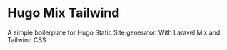 # Hugo Mix Tailwind

A simple boilerplate for Hugo Static Site generator. With Laravel Mix and Tailwind CSS.